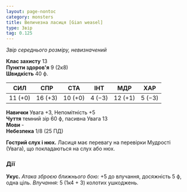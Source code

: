 ```yaml
---
layout: page-nontoc
category: monsters
title: Величезна ласиця [Gian weasel]
type: Звір
tag: 0.125
---
```


_Звір середнього розміру, невизначений_

**Клас захисту** 13    
**Пункти здоров'я** 9 (2к8)    
**Швидкість** 40 ф.

| СИЛ     | СПР     | СТА     | ІНТ    | МДР     | ХАР    |
| ------- | ------- | ------- | ------ | ------- | ------ |
| 11 (+0) | 16 (+3) | 10 (+0) | 4 (−3) | 12 (+1) | 5 (−3) |

**Навички** Увага +3, Непомітність +5    
**Чуття** темний зір 60 ф, пасивна Увага 13    
**Мови** -    
**Небезпека** 1/8 (25 ПД)

**Гострий слух і нюх.** Ласиця має перевагу на перевірки Мудрості (Увага), що покладаються на слух або нюх.

### Дії
**Укус.** _Атака зброєю ближнього бою:_ +5 до влучання, досяжність 5 ф, одна ціль. _Влучання:_ 5 (1к4 + 3) колотих ушкоджень. 
